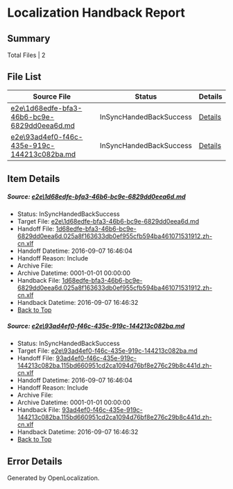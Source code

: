 # <a name='report-top'></a> Localization Handback Report

## Summary
 Total Files | 2

## File List
 Source File | Status | Details 
 ----------- | ------ | ------- 
 [e2e\1d68edfe-bfa3-46b6-bc9e-6829dd0eea6d.md](https://github.com/OpenLocalizationTestOrg/ol-test0/blob/d5505ffd1a3266146d79fd4f3fcfb795eb2932b6/e2e/1d68edfe-bfa3-46b6-bc9e-6829dd0eea6d.md) | InSyncHandedBackSuccess | [Details](#8854d1167ddbca188485b3cafbb10730a18834801)
 [e2e\93ad4ef0-f46c-435e-919c-144213c082ba.md](https://github.com/OpenLocalizationTestOrg/ol-test0/blob/d5505ffd1a3266146d79fd4f3fcfb795eb2932b6/e2e/93ad4ef0-f46c-435e-919c-144213c082ba.md) | InSyncHandedBackSuccess | [Details](#94bf335d1b49a878a6896e82f9a62016988207f52)

## Item Details
##### <a name='8854d1167ddbca188485b3cafbb10730a18834801'></a> Source: [e2e\1d68edfe-bfa3-46b6-bc9e-6829dd0eea6d.md](https://github.com/OpenLocalizationTestOrg/ol-test0/blob/d5505ffd1a3266146d79fd4f3fcfb795eb2932b6/e2e/1d68edfe-bfa3-46b6-bc9e-6829dd0eea6d.md)
* Status: InSyncHandedBackSuccess
* Target File: [e2e\1d68edfe-bfa3-46b6-bc9e-6829dd0eea6d.md](https://github.com/OpenLocalizationTestOrg/ol-test0-zhcn/blob/330996af2ca5a547bdea8e7ca7e41664c417018a/e2e/1d68edfe-bfa3-46b6-bc9e-6829dd0eea6d.md)
* Handoff File: [1d68edfe-bfa3-46b6-bc9e-6829dd0eea6d.025a8f163633db0ef955cfb594ba461071531912.zh-cn.xlf](https://github.com/OpenLocalizationTestOrg/ol-test0-handoff/blob/e12b62de694a585ede493ebcdaf250f5c84fd994/ol-handoff/OpenLocalizationTestOrg/ol-test0-zhcn/ci/ht/1d68edfe-bfa3-46b6-bc9e-6829dd0eea6d.025a8f163633db0ef955cfb594ba461071531912.zh-cn.xlf)
* Handoff Datetime: 2016-09-07 16:46:04
* Handoff Reason: Include
* Archive File: 
* Archive Datetime: 0001-01-01 00:00:00
* Handback File: [1d68edfe-bfa3-46b6-bc9e-6829dd0eea6d.025a8f163633db0ef955cfb594ba461071531912.zh-cn.xlf](https://github.com/OpenLocalizationTestOrg/ol-test0-handback/blob/d7a8342cfd35a20de50a14ecf32bf3a6019a65ce/ol-handback/OpenLocalizationTestOrg/ol-test0-zhcn/ci/ht/1d68edfe-bfa3-46b6-bc9e-6829dd0eea6d.025a8f163633db0ef955cfb594ba461071531912.zh-cn.xlf)
* Handback Datetime: 2016-09-07 16:46:32
* [Back to Top](#report-top)

##### <a name='94bf335d1b49a878a6896e82f9a62016988207f52'></a> Source: [e2e\93ad4ef0-f46c-435e-919c-144213c082ba.md](https://github.com/OpenLocalizationTestOrg/ol-test0/blob/d5505ffd1a3266146d79fd4f3fcfb795eb2932b6/e2e/93ad4ef0-f46c-435e-919c-144213c082ba.md)
* Status: InSyncHandedBackSuccess
* Target File: [e2e\93ad4ef0-f46c-435e-919c-144213c082ba.md](https://github.com/OpenLocalizationTestOrg/ol-test0-zhcn/blob/330996af2ca5a547bdea8e7ca7e41664c417018a/e2e/93ad4ef0-f46c-435e-919c-144213c082ba.md)
* Handoff File: [93ad4ef0-f46c-435e-919c-144213c082ba.115bd660951cd2ca1094d76bf8e276c29b8c441d.zh-cn.xlf](https://github.com/OpenLocalizationTestOrg/ol-test0-handoff/blob/e12b62de694a585ede493ebcdaf250f5c84fd994/ol-handoff/OpenLocalizationTestOrg/ol-test0-zhcn/ci/ht/93ad4ef0-f46c-435e-919c-144213c082ba.115bd660951cd2ca1094d76bf8e276c29b8c441d.zh-cn.xlf)
* Handoff Datetime: 2016-09-07 16:46:04
* Handoff Reason: Include
* Archive File: 
* Archive Datetime: 0001-01-01 00:00:00
* Handback File: [93ad4ef0-f46c-435e-919c-144213c082ba.115bd660951cd2ca1094d76bf8e276c29b8c441d.zh-cn.xlf](https://github.com/OpenLocalizationTestOrg/ol-test0-handback/blob/d7a8342cfd35a20de50a14ecf32bf3a6019a65ce/ol-handback/OpenLocalizationTestOrg/ol-test0-zhcn/ci/ht/93ad4ef0-f46c-435e-919c-144213c082ba.115bd660951cd2ca1094d76bf8e276c29b8c441d.zh-cn.xlf)
* Handback Datetime: 2016-09-07 16:46:32
* [Back to Top](#report-top)


## Error Details

Generated by OpenLocalization.
